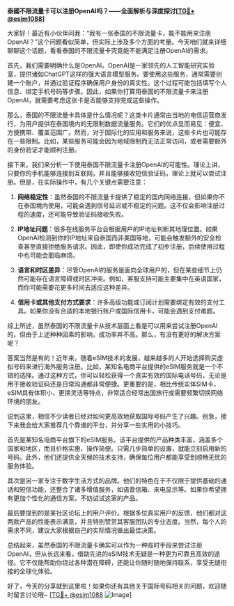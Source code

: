 **泰國不限流量卡可以注册OpenAI吗？——全面解析与深度探讨[[TG💪+ @esim1088](https://t.me/s/esim1088)]**

大家好！最近有小伙伴问我：“我有一张泰国的不限流量卡，能不能用来注册OpenAI？”这个问题看似简单，但实际上涉及多个方面的考量。今天咱们就来详细聊聊这个话题，看看泰国的不限流量卡究竟能不能满足注册OpenAI的需求。

首先，我们需要明确什么是OpenAI。OpenAI是一家领先的人工智能研究实验室，提供诸如ChatGPT这样的强大语言模型服务。要使用这些服务，通常需要创建一个账户，并通过验证程序确保用户身份的真实性。这个过程可能包括填写个人信息、绑定手机号码等步骤。因此，如果你打算用泰国的不限流量卡来注册OpenAI，就需要考虑这张卡是否能够支持完成这些操作。

那么，泰国的不限流量卡具体是什么情况呢？这类卡片通常由当地的电信运营商发行，为用户提供在泰国境内的无限制数据流量服务。它们的优点显而易见：便宜、方便携带、覆盖范围广。然而，对于国际化的应用和服务来说，这些卡片也可能存在一些限制。比如，某些服务可能会因为地域限制而无法正常访问，或者需要额外的身份验证才能顺利注册。

接下来，我们来分析一下使用泰国不限流量卡注册OpenAI的可能性。理论上讲，只要你的手机能够连接到互联网，并且能够接收短信验证码，理论上就可以尝试注册。但是，在实际操作中，有几个关键点需要注意：

1. **网络稳定性**：虽然泰国的不限流量卡提供了稳定的国内网络连接，但如果你不在泰国境内使用，可能会遇到信号延迟或不稳定的问题。这不仅会影响注册过程的速度，还可能导致验证码接收失败。

2. **IP地址问题**：很多在线服务平台会根据用户的IP地址判断其地理位置。如果OpenAI检测到你的IP地址来自泰国而非美国等地，可能会触发额外的安全检查甚至直接拒绝服务请求。因此，即使你成功完成了初步注册，后续使用过程中也可能会面临麻烦。

3. **语言和时区差异**：尽管OpenAI的服务是面向全球用户的，但在某些细节上仍然可能存在语言障碍或时区冲突。例如，客服支持可能主要集中在英语国家，而你可能需要花更多时间去适应这种差异。

4. **信用卡或其他支付方式要求**：许多高级功能或订阅计划需要绑定有效的支付工具。如果你没有合适的本地银行账户或国际信用卡，可能会遇到支付难题。

综上所述，虽然泰国的不限流量卡从技术层面上看是可以用来尝试注册OpenAI的，但由于上述种种因素的影响，成功率并不高。那么，有没有更好的解决方案呢？

答案当然是有的！近年来，随着eSIM技术的发展，越来越多的人开始选择购买虚拟号码来进行海外服务注册。比如，某知名电商平台提供的eSIM服务就是一个不错的选择。通过这种方式，你可以轻松获得一个真实有效的国际电话号码，无论是用于接收验证码还是日常沟通都非常便捷。更重要的是，相比传统实体SIM卡，eSIM具有体积小、更换灵活等特点，非常适合经常出国旅行或需要频繁切换网络环境的朋友。

说到这里，相信不少读者已经对如何更高效地获取国际号码产生了兴趣。别急，接下来我会给大家推荐几个靠谱的平台，并分享一些实用的小技巧。

首先是某知名电商平台旗下的eSIM服务。该平台提供的产品种类丰富，涵盖多个国家和地区，而且价格实惠、操作简便。只需几步简单的设置，就能立刻启用新的号码。此外，他们还提供全天候的技术支持，确保每位用户都能享受到顺畅无忧的服务体验。

其次是另一家专注于数字生活方式的品牌。他们的特色在于不仅限于提供基础的通话和短信功能，还整合了诸多增值服务，如语音信箱、来电显示等。如果你希望拥有更加个性化的通信方案，不妨试试这家的产品。

最后要提到的是某社区论坛上的用户评价。根据多位真实用户的反馈，他们都对这两款产品的性能表示满意，并且特别赞赏其客服团队的专业态度。当然，每个人的需求不同，建议大家根据自己的实际情况做出最佳决策。

总结起来，虽然泰国的不限流量卡确实可以作为一种临时手段来尝试注册OpenAI，但从长远来看，借助先进的eSIM技术无疑是一种更为可靠且高效的途径。它不仅能帮助你绕过各种潜在障碍，还能让你随时随地保持联系，享受无缝衔接的全球化体验。

好了，今天的分享就到这里啦！如果你还有其他关于国际号码相关的问题，欢迎随时留言讨论哦~ [[TG💪+ @esim1088](https://t.me/s/esim1088) ![Image](https://i.postimg.cc/4NQfJmqS/Snipaste-2025-05-13-00-14-12.png)]